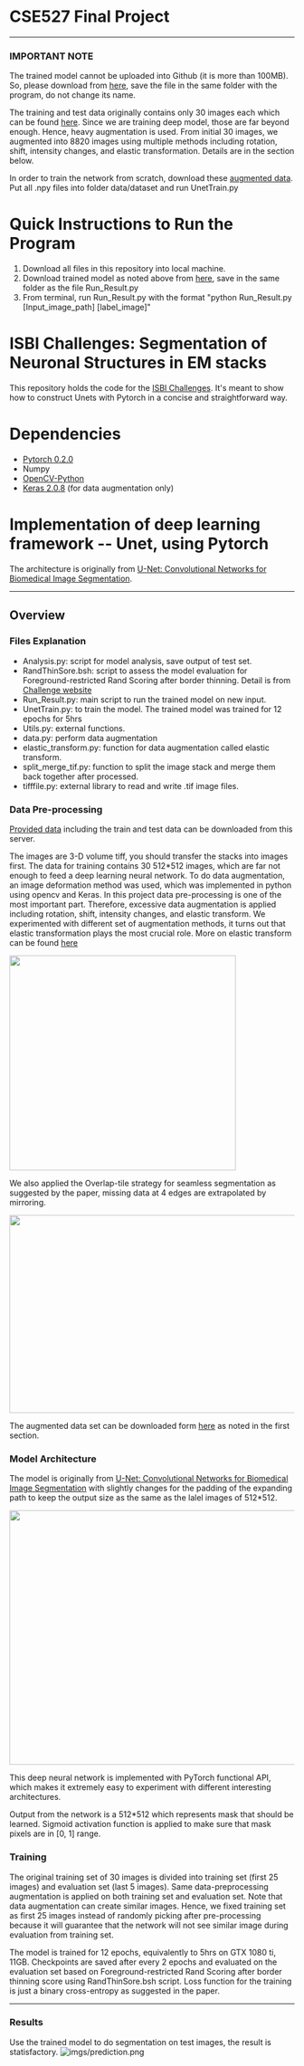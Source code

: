 # CSE527 Final Project
---

### IMPORTANT NOTE
The trained model cannot be uploaded into Github (it is more than 100MB). So, please download from [here](https://drive.google.com/a/cs.stonybrook.edu/file/d/1AcWFEFYmsfULmaVKdfd6M_mHbYD9_Ngn/view?usp=sharing), save the file in the same folder with the program, do not change its name.

The training and test data originally contains only 30 images each which can be found [here](http://brainiac2.mit.edu/isbi_challenge/downloads). Since we are training deep model, those are far beyond enough. Hence, heavy augmentation is used. From initial 30 images, we augmented into 8820 images using multiple methods including rotation, shift, intensity changes, and elastic transformation. Details are in the section below.

In order to train the network from scratch, download these [augmented data](https://drive.google.com/drive/folders/1zikzGhtTe-RR-LzRBKXMx2D6vu2Ksy0i?usp=sharing). Put all .npy files into folder data/dataset and run UnetTrain.py

# Quick Instructions to Run the Program
1. Download all files in this repository into local machine.
2. Download trained model as noted above from [here](https://drive.google.com/a/cs.stonybrook.edu/file/d/1AcWFEFYmsfULmaVKdfd6M_mHbYD9_Ngn/view?usp=sharing), save in the same folder as the file Run_Result.py
3. From terminal, run Run_Result.py with the format "python Run_Result.py [Input_image_path] [label_image]"

# ISBI Challenges: Segmentation of Neuronal Structures in EM stacks

This repository holds the code for the [ISBI Challenges](http://brainiac2.mit.edu/isbi_challenge/). It's meant to show how to construct Unets with Pytorch in a concise and straightforward way.

# Dependencies

 - [Pytorch 0.2.0](http://pytorch.org/)
 - Numpy
 - [OpenCV-Python](https://pypi.python.org/pypi/opencv-python)
 - [Keras 2.0.8](https://faroit.github.io/keras-docs/2.0.8/) (for data augmentation only)

# Implementation of deep learning framework -- Unet, using Pytorch

The architecture is originally from [U-Net: Convolutional Networks for Biomedical Image Segmentation](http://lmb.informatik.uni-freiburg.de/people/ronneber/u-net/).

---

## Overview

### Files Explanation
- Analysis.py: script for model analysis, save output of test set.
- RandThinSore.bsh: script to assess the model evaluation for Foreground-restricted Rand Scoring after border thinning. Detail is from [Challenge website](http://brainiac2.mit.edu/isbi_challenge/evaluation)
- Run_Result.py: main script to run the trained model on new input.
- UnetTrain.py: to train the model. The trained model was trained for 12 epochs for 5hrs
- Utils.py: external functions.
- data.py: perform data augmentation
- elastic_transform.py: function for data augmentation called elastic transform.
- split_merge_tif.py: function to split the image stack and merge them back together after processed.
- tifffile.py: external library to read and write .tif image files.

### Data Pre-processing

[Provided data](http://brainiac2.mit.edu/isbi_challenge/) including the train and test data can be downloaded from this server.

The images are 3-D volume tiff, you should transfer the stacks into images first.
The data for training contains 30 512*512 images, which are far not enough to feed a deep learning neural network.
To do data augmentation, an image deformation method was used, which was implemented in python using opencv and Keras.
In this project data pre-processing is one of the most important part. Therefore, excessive data augmentation is applied including rotation, shift, intensity changes, and elastic transform.
We experimented with different set of augmentation methods, it turns out that elastic transformation plays the most crucial role. More on elastic transform can be found [here](http://faculty.cs.tamu.edu/schaefer/research/mls.pdf)

<img src="imgs/elastic_transform.png" width="400" height="380" />

We also applied the Overlap-tile strategy for seamless segmentation as suggested by the paper, missing data at 4 edges are extrapolated by mirroring.

<img src="imgs/input_label.png" width="800" height="350" />

The augmented data set can be downloaded form [here](https://drive.google.com/drive/folders/1zikzGhtTe-RR-LzRBKXMx2D6vu2Ksy0i?usp=sharing) as noted in the first section.

### Model Architecture
The model is originally from [U-Net: Convolutional Networks for Biomedical Image Segmentation](http://lmb.informatik.uni-freiburg.de/people/ronneber/u-net/) with slightly changes for the padding of the expanding path to keep the output size as the same as the lalel images of 512*512.

<img src="imgs/model.png" width="1000" height="450" />

This deep neural network is implemented with PyTorch functional API, which makes it extremely easy to experiment with different interesting architectures.

Output from the network is a 512*512 which represents mask that should be learned. Sigmoid activation function
is applied to make sure that mask pixels are in \[0, 1\] range.

### Training

The original training set of 30 images is divided into training set (first 25 images) and evaluation set (last 5 images). Same data-preprocessing augmentation is applied on both training set and evaluation set. Note that data augmentation can create similar images. Hence, we fixed training set as first 25 images instead of randomly picking after pre-processing because it will guarantee that the network will not see similar image during evaluation from training set.

The model is trained for 12 epochs, equivalently to 5hrs on GTX 1080 ti, 11GB.
Checkpoints are saved after every 2 epochs and evaluated on the evaluation set based on Foreground-restricted Rand Scoring after border thinning score using RandThinSore.bsh script.
Loss function for the training is just a binary cross-entropy as suggested in the paper.

---

### Results

Use the trained model to do segmentation on test images, the result is statisfactory.
![imgs/prediction.png](imgs/prediction.png)
